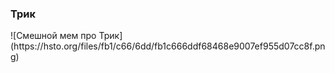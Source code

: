 <h3> Трик </h3>
![Смешной мем про Трик](https://hsto.org/files/fb1/c66/6dd/fb1c666ddf68468e9007ef955d07cc8f.png)
